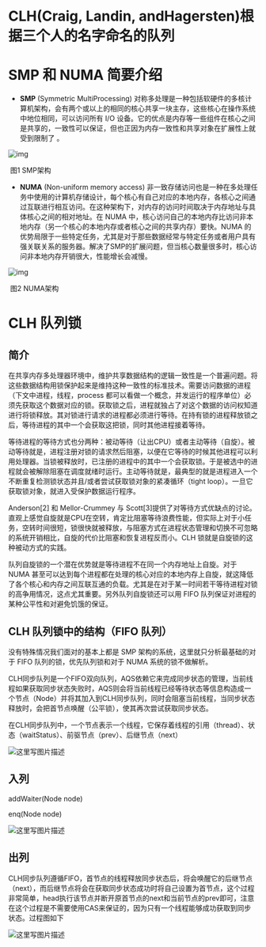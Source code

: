# CLH(Craig, Landin, andHagersten)根据三个人的名字命名的队列

# SMP 和 NUMA 简要介绍

- **SMP** (Symmetric MultiProcessing) 对称多处理是一种包括软硬件的多核计算机架构，会有两个或以上的相同的核心共享一块主存，这些核心在操作系统中地位相同，可以访问所有 I/O 设备。它的优点是内存等一些组件在核心之间是共享的，一致性可以保证，但也正因为内存一致性和共享对象在扩展性上就受到限制了 。

![img](https://imgconvert.csdnimg.cn/aHR0cDovL21lbmVsdGFybWEtcGljdHVyZXMubm9zLWVhc3RjaGluYTEuMTI2Lm5ldC9jb25jdXJyZW50L0NMSC9TTVAucG5n?x-oss-process=image/format,png)

​																								图1 SMP架构

-  **NUMA** (Non-uniform memory access) 非一致存储访问也是一种在多处理任务中使用的计算机存储设计，每个核心有自己对应的本地内存，各核心之间通过互联进行相互访问。在这种架构下，对内存的访问时间取决于内存地址与具体核心之间的相对地址。在 NUMA 中，核心访问自己的本地内存比访问非本地内存（另一个核心的本地内存或者核心之间的共享内存）要快。NUMA 的优势局限于一些特定任务，尤其是对于那些数据经常与特定任务或者用户具有强关联关系的服务器。解决了SMP的扩展问题，但当核心数量很多时，核心访问非本地内存开销很大，性能增长会减慢。 

![img](https://imgconvert.csdnimg.cn/aHR0cDovL21lbmVsdGFybWEtcGljdHVyZXMubm9zLWVhc3RjaGluYTEuMTI2Lm5ldC9jb25jdXJyZW50L0NMSC9OVU1BLnBuZw?x-oss-process=image/format,png)

​																							图2 NUMA架构

 

# CLH 队列锁

## 简介

在共享内存多处理器环境中，维护共享数据结构的逻辑一致性是一个普遍问题。将这些数据结构用锁保护起来是维持这种一致性的标准技术。需要访问数据的进程（下文中进程，线程，process 都可以看做一个概念，并发运行的程序单位）必须先获取这个数据对应的锁。获取锁之后，进程就独占了对这个数据的访问权知道进行将锁释放。其对锁进行请求的进程都必须进行等待。在持有锁的进程释放锁之后，等待进程的其中一个会获取这把锁，同时其他进程接着等待。

等待进程的等待方式也分两种：被动等待（让出CPU）或者主动等待（自旋）。被动等待就是，进程注册对锁的请求然后阻塞，以便在它等待的时候其他进程可以利用处理器。当锁被释放时，已注册的进程中的其中一个会获取锁。于是被选中的进程就会被解除阻塞在调度就绪时运行。主动等待就是，最典型的就是进程进入一个不断重复检测锁状态并且/或者尝试获取锁对象的紧凑循环（tight loop）。一旦它获取锁对象，就进入受保护数据运行程序。

Anderson[2] 和 Mellor-Crummey 与 Scott[3]提供了对等待方式优缺点的讨论。直观上感觉自旋就是CPU在空转，肯定比阻塞等待浪费性能，但实际上对于小任务，空转时间很短，锁很快就被释放，与阻塞方式在进程状态管理和切换不可忽略的系统开销相比，自旋的代价比阻塞和恢复进程反而小。CLH 锁就是自旋锁的这种被动方式的实践。

队列自旋锁的一个潜在优势就是等待进程不在同一个内存地址上自旋。对于 NUMA 甚至可以达到每个进程都在处理的核心对应的本地内存上自旋，就这降低了各个核心和内存之间互联互通的负载。尤其是在对于某一时间若干等待进程对锁的高争用情况，这点尤其重要。另外队列自旋锁还可以用 FIFO 队列保证对进程的某种公平性和对避免饥饿的保证。

## CLH 队列锁中的结构（FIFO 队列）

没有特殊情况我们面对的基本上都是 SMP 架构的系统，这里就只分析最基础的对于 FIFO 队列的锁，优先队列锁和对于 NUMA 系统的锁不做解析。

CLH同步队列是一个FIFO双向队列，AQS依赖它来完成同步状态的管理，当前线程如果获取同步状态失败时，AQS则会将当前线程已经等待状态等信息构造成一个节点（Node）并将其加入到CLH同步队列，同时会阻塞当前线程，当同步状态释放时，会把首节点唤醒（公平锁），使其再次尝试获取同步状态。

在CLH同步队列中，一个节点表示一个线程，它保存着线程的引用（thread）、状态（waitStatus）、前驱节点（prev）、后继节点（next）

![这里写图片描述](https://img-blog.csdn.net/20170307220859962?watermark/2/text/aHR0cDovL2Jsb2cuY3Nkbi5uZXQvY2hlbnNzeQ==/font/5a6L5L2T/fontsize/400/fill/I0JBQkFCMA==/dissolve/70/gravity/SouthEast)

## 入列

addWaiter(Node node)

enq(Node node)

![这里写图片描述](https://img-blog.csdn.net/20170307220924257?watermark/2/text/aHR0cDovL2Jsb2cuY3Nkbi5uZXQvY2hlbnNzeQ==/font/5a6L5L2T/fontsize/400/fill/I0JBQkFCMA==/dissolve/70/gravity/SouthEast)

## 出列

CLH同步队列遵循FIFO，首节点的线程释放同步状态后，将会唤醒它的后继节点（next），而后继节点将会在获取同步状态成功时将自己设置为首节点，这个过程非常简单，head执行该节点并断开原首节点的next和当前节点的prev即可，注意在这个过程是不需要使用CAS来保证的，因为只有一个线程能够成功获取到同步状态。过程图如下

![这里写图片描述](https://img-blog.csdn.net/20170307220947523?watermark/2/text/aHR0cDovL2Jsb2cuY3Nkbi5uZXQvY2hlbnNzeQ==/font/5a6L5L2T/fontsize/400/fill/I0JBQkFCMA==/dissolve/70/gravity/SouthEast)